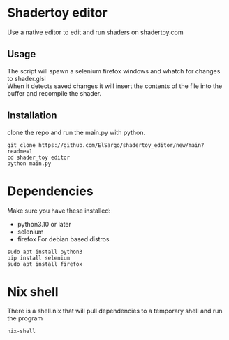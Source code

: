 # Shadertoy editor
Use a native editor to edit and run shaders on shadertoy.com

## Usage
The script will spawn a selenium firefox windows and whatch for changes to shader.glsl  
When it detects saved changes it will insert the contents of the file into the buffer and recompile the shader.

## Installation
clone the repo and run the main.py with python.  

```fish
git clone https://github.com/ElSargo/shadertoy_editor/new/main?readme=1  
cd shader_toy editor
python main.py
```

# Dependencies 
Make sure you have these installed:
* python3.10 or later
* selenium
* firefox
For debian based distros
```fish
sudo apt install python3
pip install selenium
sudo apt install firefox
```
# Nix shell
There is a shell.nix that will pull dependencies to a temporary shell and run the program
```fish
nix-shell
```
